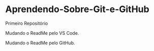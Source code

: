 # Aprendendo-Sobre-Git-e-GitHub
 Primeiro Repositório

 Mudando o ReadMe pelo VS Code.
 
 Mudando o ReadMe pelo GitHub.
